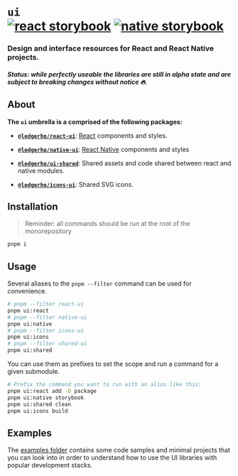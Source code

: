 # `ui` <br/> [![react storybook](https://img.shields.io/badge/storybook%20📚-react-61DBFB)](https://react-ui-storybook.vercel.app) [![native storybook](https://img.shields.io/badge/storybook%20📚-native-9665B7)](https://native-ui-storybook.vercel.app)

### Design and interface resources for React and React Native projects.

##### Status: while perfectly useable the libraries are still in alpha state and are subject to breaking changes without notice :fire:.

## About

**The `ui` umbrella is a comprised of the following packages:**

- [**`@ledgerhq/react-ui`**](https://github.com/LedgerHQ/ledger-live/tree/develop/libs/ui/packages/react): [React](https://reactjs.org/) components and styles.

- [**`@ledgerhq/native-ui`**](https://github.com/LedgerHQ/ledger-live/tree/develop/libs/ui/packages/native): [React Native](https://reactnative.dev/) components and styles

- [**`@ledgerhq/ui-shared`**](https://github.com/LedgerHQ/ledger-live/tree/develop/libs/ui/packages/shared): Shared assets and code shared between react and native modules.

- [**`@ledgerhq/icons-ui`**](https://github.com/LedgerHQ/ledger-live/tree/develop/libs/ui/packages/icons): Shared SVG icons.

## Installation

> Reminder: all commands should be run at the root of the monorepository

```sh
pnpm i
```

## Usage

Several aliases to the `pnpm --filter` command can be used for convenience.

```sh
# pnpm --filter react-ui
pnpm ui:react
# pnpm --filter native-ui
pnpm ui:native
# pnpm --filter icons-ui
pnpm ui:icons
# pnpm --filter shared-ui
pnpm ui:shared
```

You can use them as prefixes to set the scope and run a command for a given submodule.

```sh
# Prefix the command you want to run with an alias like this:
pnpm ui:react add -D package
pnpm ui:native storybook
pnpm ui:shared clean
pnpm ui:icons build
```

## Examples

The [examples folder](https://github.com/LedgerHQ/ledger-live/tree/develop/libs/ui/examples) contains some code samples and minimal projects that you can look into in order to understand how to use the UI libraries with popular development stacks.
